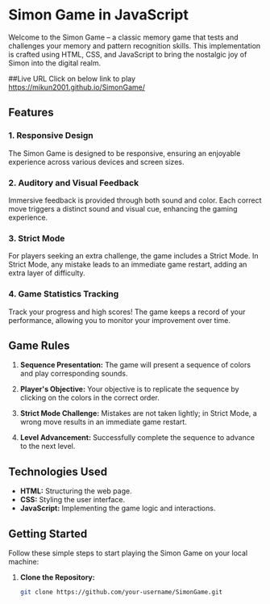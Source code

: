 # Simon Game in JavaScript

Welcome to the Simon Game – a classic memory game that tests and challenges your memory and pattern recognition skills. This implementation is crafted using HTML, CSS, and JavaScript to bring the nostalgic joy of Simon into the digital realm.

##Live URL
Click on below link to play
https://mikun2001.github.io/SimonGame/

## Features

### 1. Responsive Design
The Simon Game is designed to be responsive, ensuring an enjoyable experience across various devices and screen sizes.

### 2. Auditory and Visual Feedback
Immersive feedback is provided through both sound and color. Each correct move triggers a distinct sound and visual cue, enhancing the gaming experience.

### 3. Strict Mode
For players seeking an extra challenge, the game includes a Strict Mode. In Strict Mode, any mistake leads to an immediate game restart, adding an extra layer of difficulty.

### 4. Game Statistics Tracking
Track your progress and high scores! The game keeps a record of your performance, allowing you to monitor your improvement over time.

## Game Rules

1. **Sequence Presentation:**
   The game will present a sequence of colors and play corresponding sounds.

2. **Player's Objective:**
   Your objective is to replicate the sequence by clicking on the colors in the correct order.

3. **Strict Mode Challenge:**
   Mistakes are not taken lightly; in Strict Mode, a wrong move results in an immediate game restart.

4. **Level Advancement:**
   Successfully complete the sequence to advance to the next level.

## Technologies Used

- **HTML:** Structuring the web page.
- **CSS:** Styling the user interface.
- **JavaScript:** Implementing the game logic and interactions.

## Getting Started

Follow these simple steps to start playing the Simon Game on your local machine:

1. **Clone the Repository:**
   ```bash
   git clone https://github.com/your-username/SimonGame.git
